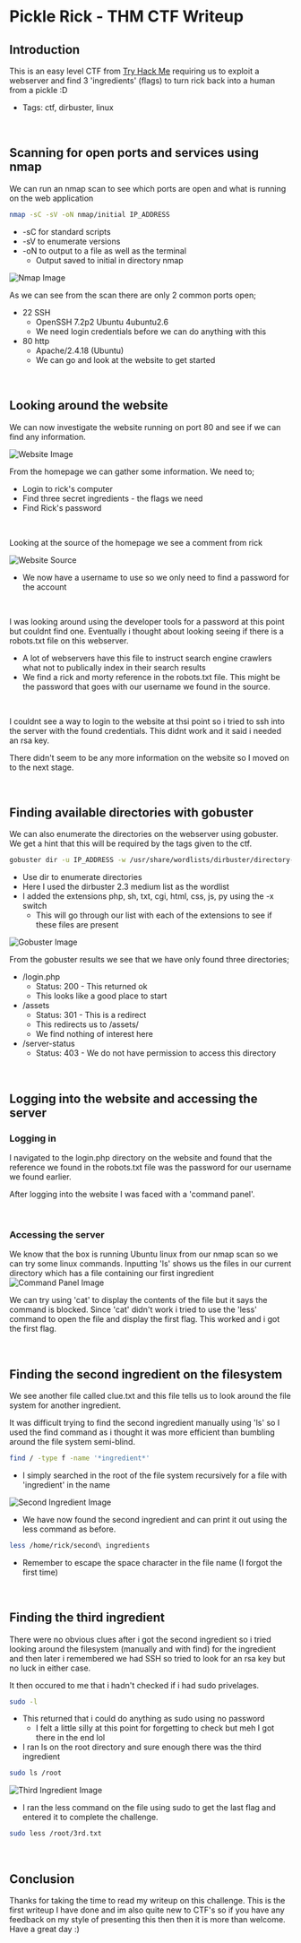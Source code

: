 # Pickle Rick - THM CTF Writeup
## Introduction
This is an easy level CTF from [Try Hack Me](https://tryhackme.com) requiring us to exploit a webserver and find 3 'ingredients' (flags) to turn rick back into a human from a pickle :D
- Tags: ctf, dirbuster, linux

<br>

## Scanning for open ports and services using nmap
We can run an nmap scan to see which ports are open and what is running on the web application
```bash
nmap -sC -sV -oN nmap/initial IP_ADDRESS
```
- -sC for standard scripts
- -sV to enumerate versions
- -oN to output to a file as well as the terminal
	- Output saved to initial in directory nmap

![Nmap Image](https://github.com/dave250783/CTF-Writups/blob/main/TryHackMe/Pickle_Rick/images/pickle-rick-nmap.png?raw=true)

As we can see from the scan there are only 2 common ports open;
- 22 SSH
	- OpenSSH 7.2p2 Ubuntu 4ubuntu2.6
	- We need login credentials before we can do anything with this
- 80 http
	- Apache/2.4.18 (Ubuntu)
	- We can go and look at the website to get started

<br>

## Looking around the website
We can now investigate the website running on port 80 and see if we can find any information.

![Website Image](https://github.com/dave250783/CTF-Writups/blob/main/TryHackMe/Pickle_Rick/images/pickle-rick-web-page.png?raw=true)

From the homepage we can gather some information. We need to;
- Login to rick's computer
- Find three secret ingredients - the flags we need 
- Find Rick's password

<br>

Looking at the source of the homepage we see a comment from rick

![Website Source](https://github.com/dave250783/CTF-Writups/blob/main/TryHackMe/Pickle_Rick/images/pickle-rick-web-source.png?raw=true)

- We now have a username to use so we only need to find a password for the account

<br>

I was looking around using the developer tools for a password at this point but couldnt find one. Eventually i thought about looking seeing if there is a robots.txt file on this webserver.
- A lot of webservers have this file to instruct search engine crawlers what not to publically index in their search results
- We find a rick and morty reference in the robots.txt file. This might be the password that goes with our username we found in the source.
<br>

I couldnt see a way to login to the website at thsi point so i tried to ssh into the server with the found credentials. This didnt work and it said i needed an rsa key.

There didn't seem to be any more information on the website so I moved on to the next stage.

<br>

## Finding available directories with gobuster
We can also enumerate the directories on the webserver using gobuster. We get a hint that this will be required by the tags given to the ctf.
```bash
gobuster dir -u IP_ADDRESS -w /usr/share/wordlists/dirbuster/directory-list-2.3-medium.txt -x php,sh, txt,cgi,html,css,js,py
```
- Use dir to enumerate directories
- Here I used the dirbuster 2.3 medium list as the wordlist
- I added the extensions php, sh, txt, cgi, html, css, js, py using the -x switch
	- This will go through our list with each of the extensions to see if these files are present

![Gobuster Image](https://github.com/dave250783/CTF-Writups/blob/main/TryHackMe/Pickle_Rick/images/pickle-rick-gobuster.png?raw=true)

From the gobuster results we see that we have only found three directories;
- /login.php
	- Status: 200 - This returned ok
	- This looks like a good place to start
- /assets
	- Status: 301 - This is a redirect
	- This redirects us to /assets/
	- We find nothing of interest here
- /server-status
	- Status: 403 - We do not have permission to access this directory

<br>

## Logging into the website and accessing the server
### Logging in
I navigated to the login.php directory on the website and found that the reference we found in the robots.txt file was the password for our username we found earlier. 

After logging into the website I was faced with a 'command panel'.

<br>

### Accessing the server
We know that the box is running Ubuntu linux from our nmap scan so we can try some linux commands.
Inputting 'ls' shows us the files in our current directory which has a file containing our first ingredient
![Command Panel Image](https://github.com/dave250783/CTF-Writups/blob/main/TryHackMe/Pickle_Rick/images/pickle-rick-web-command-panel.png?raw=true)

We can try using 'cat' to display the contents of the file but it says the command is blocked. Since 'cat' didn't work i tried to use the 'less' command to open the file and display the first flag. This worked and i got the first flag.

<br>

## Finding the second ingredient on the filesystem
We see another file called clue.txt and this file tells us to look around the file system for another ingredient.

It was difficult trying to find the second ingredient manually using 'ls' so I used the find command as i thought it was more efficient than bumbling around the file system semi-blind.
```bash
find / -type f -name '*ingredient*'
```
- I simply searched in the root of the file system recursively for a file with 'ingredient' in the name

![Second Ingredient Image](https://github.com/dave250783/CTF-Writups/blob/main/TryHackMe/Pickle_Rick/images/pickle-rick-web-second-ingredient.png?raw=true)

- We have now found the second ingredient and can print it out using the less command as before.
```bash
less /home/rick/second\ ingredients
```
- Remember to escape the space character in the file name (I forgot the first time)

<br>

## Finding the third ingredient
There were no obvious clues after i got the second ingredient so i tried looking around the filesystem (manually and with find) for the ingredient and then later i remembered we had SSH so tried to look for an rsa key but no luck in either case.

It then occured to me that i hadn't checked if i had sudo privelages.
```bash
sudo -l
```
- This returned that i could do anything as sudo using no password
	- I felt a little silly at this point for forgetting to check but meh I got there in the end lol
- I ran ls on the root directory and sure enough there was the third ingredient
```bash
sudo ls /root
```

![Third Ingredient Image](https://github.com/dave250783/CTF-Writups/blob/main/TryHackMe/Pickle_Rick/images/pickle-rick-web-third-ingredient.png?raw=true)

- I ran the less command on the file using sudo to get the last flag and entered it to complete the challenge.
```bash
sudo less /root/3rd.txt
```

<br>

## Conclusion
Thanks for taking the time to read my writeup on this challenge. This is the first writeup I have done and im also quite new to CTF's so if you have any feedback on my style of presenting this then then it is more than welcome. Have a great day :)
